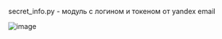 secret_info.py - модуль с логином и токеном от yandex email

![image](https://github.com/user-attachments/assets/51f26ec3-b343-47d3-9209-d0c0f8da30c4)
